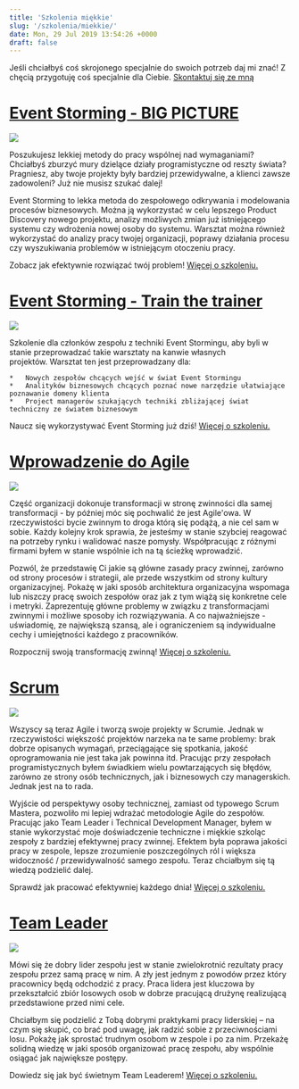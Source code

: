 ```yaml
---
title: 'Szkolenia miękkie'
slug: '/szkolenia/miekkie/'
date: Mon, 29 Jul 2019 13:54:26 +0000
draft: false
---
```


Jeśli chciałbyś coś skrojonego specjalnie do swoich potrzeb daj mi znać! Z chęcią przygotuję coś specjalnie dla Ciebie. [Skontaktuj się ze mną](/kontakt)

[Event Storming - BIG PICTURE](/szkolenia/event-storming-big-picture)
=====================================================================

[![](https://radekmaziarka.pl/wp-content/uploads/2018/05/eventstorming.logo_-300x149.png)](/szkolenia/event-storming-big-picture)

Poszukujesz lekkiej metody do pracy wspólnej nad wymaganiami? Chciałbyś zburzyć mury dzielące działy programistyczne od reszty świata? Pragniesz, aby twoje projekty były bardziej przewidywalne, a klienci zawsze zadowoleni? Już nie musisz szukać dalej!

Event Storming to lekka metoda do zespołowego odkrywania i modelowania procesów biznesowych. Można ją wykorzystać w celu lepszego Product Discovery nowego projektu, analizy możliwych zmian już istniejącego systemu czy wdrożenia nowej osoby do systemu. Warsztat można również wykorzystać do analizy pracy twojej organizacji, poprawy działania procesu czy wyszukiwania problemów w istniejącym otoczeniu pracy.

Zobacz jak efektywnie rozwiązać twój problem! [Więcej o szkoleniu.](/szkolenia/event-storming-big-picture)

[Event Storming - Train the trainer](/szkolenia/event-storming-train-the-trainer)
=================================================================================

[![](https://radekmaziarka.pl/wp-content/uploads/2018/05/eventstorming.logo_-300x149.png)](/szkolenia/event-storming-train-the-trainer)

Szkolenie dla członków zespołu z techniki Event Stormingu, aby byli w stanie przeprowadzać takie warsztaty na kanwie własnych projektów. Warsztat ten jest przeprowadzany dla:

 	*   Nowych zespołów chcących wejść w świat Event Stormingu
 	*   Analityków biznesowych chcących poznać nowe narzędzie ułatwiające poznawanie domeny klienta
 	*   Project managerów szukających techniki zbliżającej świat techniczny ze światem biznesowym

Naucz się wykorzystywać Event Storming już dziś! [Więcej o szkoleniu.](/szkolenia/event-storming-train-the-trainer)

[Wprowadzenie do Agile](/szkolenia/event-storming-train-the-trainer)
====================================================================

[![](https://radekmaziarka.pl/wp-content/uploads/2019/09/Agile.jpg)](/szkolenia/wprowadzenie-do-agile/)

Część organizacji dokonuje transformacji w stronę zwinności dla samej transformacji - by później móc się pochwalić że jest Agile'owa. W rzeczywistości bycie zwinnym to droga którą się podążą, a nie cel sam w sobie. Każdy kolejny krok sprawia, że jesteśmy w stanie szybciej reagować na potrzeby rynku i walidować nasze pomysły. Współpracując z różnymi firmami byłem w stanie wspólnie ich na tą ścieżkę wprowadzić.

Pozwól, że przedstawię Ci jakie są główne zasady pracy zwinnej, zarówno od strony procesów i strategii, ale przede wszystkim od strony kultury organizacyjnej. Pokażę w jaki sposób architektura organizacyjna wspomaga lub niszczy pracę swoich zespołów oraz jak z tym wiążą się konkretne cele i metryki. Zaprezentuję główne problemy w związku z transformacjami zwinnymi i możliwe sposoby ich rozwiązywania. A co najważniejsze -uświadomię, ze największą szansą, ale i ograniczeniem są indywidualne cechy i umiejętności każdego z pracowników.

Rozpocznij swoją transformację zwinną! [Więcej o szkoleniu.](/szkolenia/wprowadzenie-do-agile/)

[Scrum](/szkolenia/agile-scrum/)
================================

[![](https://radekmaziarka.pl/wp-content/uploads/2019/09/Scrum.jpg)](/szkolenia/agile-scrum/)

Wszyscy są teraz Agile i tworzą swoje projekty w Scrumie. Jednak w rzeczywistości większość projektów narzeka na te same problemy: brak dobrze opisanych wymagań, przeciągające się spotkania, jakość oprogramowania nie jest taka jak powinna itd. Pracując przy zespołach programistycznych byłem świadkiem wielu powtarzających się błędów, zarówno ze strony osób technicznych, jak i biznesowych czy managerskich. Jednak jest na to rada.

Wyjście od perspektywy osoby technicznej, zamiast od typowego Scrum Mastera, pozwoliło mi lepiej wdrażać metodologie Agile do zespołów. Pracując jako Team Leader i Technical Development Manager, byłem w stanie wykorzystać moje doświadczenie techniczne i miękkie szkoląc zespoły z bardziej efektywnej pracy zwinnej. Efektem była poprawa jakości pracy w zespole, lepsze zrozumienie poszczególnych ról i większa widoczność / przewidywalność samego zespołu. Teraz chciałbym się tą wiedzą podzielić dalej.

Sprawdź jak pracować efektywniej każdego dnia! [Więcej o szkoleniu.](/szkolenia/agile-scrum/)

[Team Leader](/szkolenia/team-leader/)
======================================

[![](https://radekmaziarka.pl/wp-content/uploads/2019/09/Team-Leader-2.jpg)](/szkolenia/team-leader/)

Mówi się że dobry lider zespołu jest w stanie zwielokrotnić rezultaty pracy zespołu przez samą pracę w nim. A zły jest jednym z powodów przez który pracownicy będą odchodzić z pracy. Praca lidera jest kluczowa by przekształcić zbiór losowych osob w dobrze pracującą drużynę realizującą przedstawione przed nimi cele.

Chciałbym się podzielić z Tobą dobrymi praktykami pracy liderskiej – na czym się skupić, co brać pod uwagę, jak radzić sobie z przeciwnościami losu. Pokażę jak sprostać trudnym osobom w zespole i po za nim. Przekażę solidną wiedzę w jaki sposób organizować pracę zespołu, aby wspólnie osiągać jak największe postępy.

Dowiedz się jak być świetnym Team Leaderem! [Więcej o szkoleniu.](/szkolenia/team-leader/)